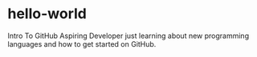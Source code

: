 # hello-world
Intro To GitHub
Aspiring Developer just learning about new programming languages and how to get started on GitHub.

